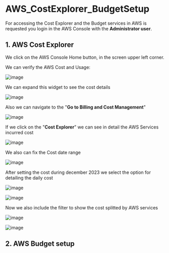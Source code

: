 # AWS_CostExplorer_BudgetSetup

For accessing the Cost Explorer and the Budget services in AWS is requested you login in the AWS Console with the **Administrator user**.

## 1. AWS Cost Explorer

We click on the AWS Console Home button, in the screen upper left corner. 

We can verify the AWS Cost and Usage:

![image](https://github.com/luiscoco/AWS_CostExplorer_BudgetSetup/assets/32194879/bba5e707-4404-4c5b-80b4-e45094a6b6cf)

We can expand this widget to see the cost details

![image](https://github.com/luiscoco/AWS_CostExplorer_BudgetSetup/assets/32194879/73581f1b-839d-4c31-a763-fbc7538b007c)

Also we can navigate to the "**Go to Billing and Cost Management**" 

![image](https://github.com/luiscoco/AWS_CostExplorer_BudgetSetup/assets/32194879/7d35abea-5487-4bd7-81cb-a218acac8a34)

If we click on the "**Cost Explorer**" we can see in detail the AWS Services incurred cost

![image](https://github.com/luiscoco/AWS_CostExplorer_BudgetSetup/assets/32194879/c850a1eb-aba6-4688-8c9f-d1748feadbd5)

We also can fix the Cost date range

![image](https://github.com/luiscoco/AWS_CostExplorer_BudgetSetup/assets/32194879/2d356de8-7c81-4d15-9f14-9c9fd011ed16)

After setting the cost during december 2023 we select the option for detailing the daily cost

![image](https://github.com/luiscoco/AWS_CostExplorer_BudgetSetup/assets/32194879/11bf0c15-9069-40d9-863e-4a95018380d9)

![image](https://github.com/luiscoco/AWS_CostExplorer_BudgetSetup/assets/32194879/2ffd67f1-da50-47f6-914e-23e0fb0b3153)

Now we also include the filter to show the cost splitted by AWS services

![image](https://github.com/luiscoco/AWS_CostExplorer_BudgetSetup/assets/32194879/89fd9de3-807e-4dbf-a34e-2a5cff97eed2)

![image](https://github.com/luiscoco/AWS_CostExplorer_BudgetSetup/assets/32194879/b1ce20c0-fe43-4ab1-a2af-38d66dfbaee0)

## 2. AWS Budget setup



